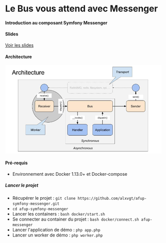 # Le **Bus** vous attend avec **Messenger**
#### Introduction au composant Symfony Messenger

#### Slides
[Voir les slides](https://docs.google.com/presentation/d/1Sln4EJODLy64PhGzkH6ThbJGTEk_VPpgHVi_-jUfEwY/edit?usp=sharing)

#### Architecture
![Messenger](https://github.com/alxvgt/afup-symfony-messenger/raw/master/symfony-messenger.jpg)

#### Pré-requis
- Environnement avec Docker 1.13.0+ et Docker-compose
##### Lancer le projet
- Récupérer le projet : `git clone https://github.com/alxvgt/afup-symfony-messenger.git`
- `cd afup-symfony-messenger`
- Lancer les containers : `bash docker/start.sh`
- Se connecter au container du projet : `bash docker/connect.sh afup-messenger`
- Lancer l'application de démo : `php app.php`
- Lancer un worker de démo : `php worker.php`

